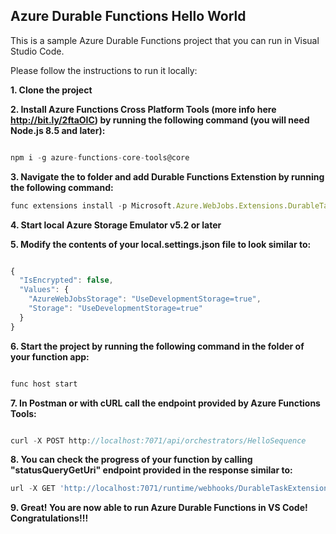 ## Azure Durable Functions Hello World

This is a sample Azure Durable Functions project that you can run in Visual Studio Code.

Please follow the instructions to run it locally:

**1. Clone the project**


**2. Install Azure Functions Cross Platform Tools (more info here http://bit.ly/2ftaOIC) by running the following command (you will need Node.js 8.5 and later):**

```javascript

npm i -g azure-functions-core-tools@core 

```

**3. Navigate the to folder and add Durable Functions Extenstion by running the following command:**

```javascript
func extensions install -p Microsoft.Azure.WebJobs.Extensions.DurableTask -v 1.0.0-beta

```
**4. Start local Azure Storage Emulator v5.2 or later**  

**5. Modify the contents of your local.settings.json file to look similar to:**

```javascript

{
  "IsEncrypted": false,
  "Values": {
    "AzureWebJobsStorage": "UseDevelopmentStorage=true",
    "Storage": "UseDevelopmentStorage=true"
  }
}

```

**6. Start the project by running the following command in the folder of your function app:**

```javascript

func host start 

```

**7. In Postman or with cURL call the endpoint provided by Azure Functions Tools:**

```javascript

curl -X POST http://localhost:7071/api/orchestrators/HelloSequence

```

**8. You can check the progress of your function by calling "statusQueryGetUri" endpoint provided in the response similar to:** 

```javascript
url -X GET 'http://localhost:7071/runtime/webhooks/DurableTaskExtension/instances/9c71ff5ff9f34e4f82f882c795bb20fa?taskHub=DurableFunctionsHub&connection=Storage&code=xuqaAlxP%2F%2FjlrBxU%2FL8kE5jjzMzhHysVVUucYItg6rBPJvAAIetd%2FA%3D%3D'
```

**9. Great! You are now able to run Azure Durable Functions in VS Code! Congratulations!!!**
